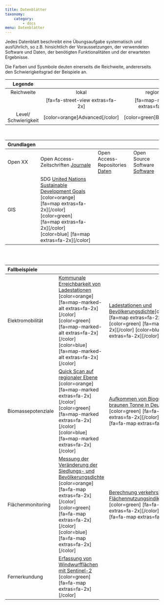 ```yaml
---
title: Datenblätter
taxonomy:
    category:
        - docs
menu: Datenblätter
---
```

Jedes Datenblatt beschreibt eine Übungsaufgabe systematisch und ausführlich, so z.B. hinsichtlich der Voraussetzungen, der verwendeten Software und Daten, der benötigten Funktionalitäten und der erwarteten Ergebnisse. 

Die Farben und Sysmbole deuten einerseits die Reichweite, andererseits den Schwierigkeitsgrad der Beispiele an.

| Legende | | | |
| :-: | :-: | :-: | :-: |
| Reichweite | lokal | regional | national/global |
| | [fa=fa-street-view extras=fa-2x] | [fa=map-marked extras=fa-2x] | [fa=fa-globe extras=fa-2x] |
| Level/ Schwierigkeit | [color=orange]Advanced[/color] | [color=green]Basic[/color] | [color=blue]Click-by-Click[/color] |
<br>

| Grundlagen | | | |
|  :-----          |  :-----          |  :-----          | :----- |
|  Open XX | Open Access-Zeitschriften [Journale](OGE_Datenblatt_OpenXX_Journale.pdf) | Open Access-Repositories [Daten](OGE_Datenblatt_OpenXX_Repositories.pdf) | Open Source Software [Software](OGE_Datenblatt_OpenXX_DesktopGIS.pdf) | 
| GIS  | SDG [United Nations Sustainable Development Goals](OGE_Datenblatt_SDG_Global_ABC.pdf) [color=orange] [fa=map extras=fa-2x][/color] [color=green] [fa=map extras=fa-2x][/color] [color=blue] [fa=map extras=fa-2x][/color] |
<br><br>

| Fallbeispiele  | | | |
|  :-----        | :----- | :----- | :----- |
| Elektromobilität | [Kommunale Erreichbarkeit von Ladestationen](OGE_Datenblatt_EMobi_Lokal_ABC.pdf) [color=orange] [fa=map-marked-alt extras=fa-2x][/color] [color=green] [fa=map-marked-alt extras=fa-2x][/color] [color=blue] [fa=map-marked-alt extras=fa-2x][/color] | [Ladestationen und Bevölkerungsdichte](OGE_Datenblatt_EMobi_National_ABC.pdf)[color=orange] [fa=map extras=fa-2x][/color] [color=green] [fa=map extras=fa-2x][/color] [color=blue] [fa=map extras=fa-2x][/color] | [Reise quer durch Europa](OGE_Datenblatt_EMobi_Global_ABC.pdf) [color=orange] [fa=map extras=fa-2x][/color] [color=green] [fa=map extras=fa-2x][/color] [color=blue] [fa=map extras=fa-2x][/color]  |
| Biomassepotenziale | [Quick Scan auf regionaler Ebene](OGE_Datenblatt_DBFZ_regional.pdf) [color=orange] [fa=map-marked extras=fa-2x][/color] [color=green] [fa=map-marked extras=fa-2x][/color] [color=blue] [fa=map-marked extras=fa-2x][/color] | [Aufkommen von Biogut aus der braunen Tonne in Deutschland](OGE_Datenblatt_DBFZ_Biogut_national_B_C.pdf) [color=green] [fa=fa-map extras=fa-2x][/color] [color=blue] [fa=fa-map extras=fa-2x][/color] |  [Bioenergiepotenziale in Europa](OGE_Datenblatt_DBFZ_Biogut_national_A.pdf) [color=orange] [fa=fa-map extras=fa-2x][/color] |
| Flächenmonitoring | [Messung der Veränderung der Siedlungs- und Bevölkerungsdichte](OGE_Datenblatt_FM_dichte_vg.pdf) [color=orange] [fa=fa-map extras=fa-2x][/color] [color=green] [fa=fa-map extras=fa-2x][/color] [color=blue] [fa=fa-map extras=fa-2x][/color] | [Berechnung verkehrsbezogener Flächennutzungsindikatoren](OGE_Datenblatt_FM_verkehrsindikatoren.pdf) [color=green] [fa=fa-map extras=fa-2x][/color] [color=blue] [fa=fa-map extras=fa-2x][/color]|
| Fernerkundung | [Erfassung von Windwurfflächen mit Sentinel-2](OGE_Datenblatt_BKG_Fernerkundung.pdf) [color=green] [fa=fa-map extras=fa-2x][/color] |
<br>
